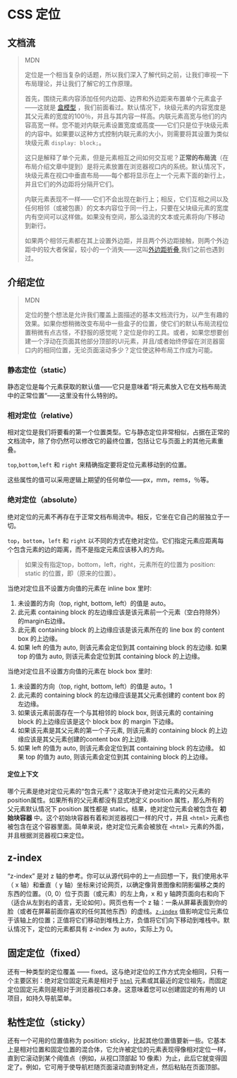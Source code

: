 # CSS 定位

## 文档流

> MDN
>
> 定位是一个相当复杂的话题，所以我们深入了解代码之前，让我们审视一下布局理论，并让我们了解它的工作原理。
>
> 首先，围绕元素内容添加任何内边距、边界和外边距来布置单个元素盒子——这就是 [盒模型](https://developer.mozilla.org/en-US/docs/Learn/CSS/Building_blocks/The_box_model) ，我们前面看过。默认情况下，块级元素的内容宽度是其父元素的宽度的100％，并且与其内容一样高。内联元素高宽与他们的内容高宽一样。您不能对内联元素设置宽度或高度——它们只是位于块级元素的内容中。如果要以这种方式控制内联元素的大小，则需要将其设置为类似块级元素 `display: block;`。
>
> 这只是解释了单个元素，但是元素相互之间如何交互呢？**正常的布局流**（在布局介绍文章中提到）是将元素放置在浏览器视口内的系统。默认情况下，块级元素在视口中垂直布局——每个都将显示在上一个元素下面的新行上，并且它们的外边距将分隔开它们。
>
> 内联元素表现不一样——它们不会出现在新行上；相反，它们互相之间以及任何相邻（或被包裹）的文本内容位于同一行上，只要在父块级元素的宽度内有空间可以这样做。如果没有空间，那么溢流的文本或元素将向/下移动到新行。
>
> 如果两个相邻元素都在其上设置外边距，并且两个外边距接触，则两个外边距中的较大者保留，较小的一个消失——这叫[外边距折叠](https://developer.mozilla.org/zh-CN/docs/Web/CSS/CSS_Box_Model/Mastering_margin_collapsing),我们之前也遇到过。

## 介绍定位

> MDN
>
>  定位的整个想法是允许我们覆盖上面描述的基本文档流行为，以产生有趣的效果。如果你想稍微改变布局中一些盒子的位置，使它们的默认布局流程位置稍微有点古怪，不舒服的感觉呢？定位是你的工具。或者，如果您想要创建一个浮动在页面其他部分顶部的UI元素，并且/或者始终停留在浏览器窗口内的相同位置，无论页面滚动多少？定位使这种布局工作成为可能。 

### 静态定位（static）

静态定位是每个元素获取的默认值——它只是意味着“将元素放入它在文档布局流中的正常位置“——这里没有什么特别的。 

### 相对定位（relative）

相对定位是我们将要看的第一个位置类型。它与静态定位非常相似，占据在正常的文档流中，除了你仍然可以修改它的最终位置，包括让它与页面上的其他元素重叠。

`top`,`bottom`,`left` 和 `right` 来精确指定要将定位元素移动到的位置。 

这些属性的值可以采用逻辑上期望的任何单位——px，mm，rems，％等。 

### 绝对定位（absolute）

绝对定位的元素不再存在于正常文档布局流中。相反，它坐在它自己的层独立于一切。 

`top`，`bottom`，`left` 和 `right` 以不同的方式在绝对定位。它们指定元素应距离每个包含元素的边的距离，而不是指定元素应该移入的方向。

> 如果没有指定top，bottom，left，right，元素所在的位置为 position: static 的位置，即（原来的位置）。

当绝对定位且不设置方向值的元素在 inline box 里时:

1. 未设置的方向（top, right, bottom, left）的值是 auto。
2. 此元素 containing block 的左边缘应该是该元素前一个元素（空白符除外）的margin右边缘。
3. 此元素 containing block 的上边缘应该是该元素所在的 line box 的 content box 的上边缘。
4. 如果 left 的值为 auto, 则该元素会定位到其 containing block 的左边缘. 如果 top 的值为 auto, 则该元素会定位到其 containing block 的上边缘。

当绝对定位且不设置方向值的元素在 block box 里时:

1. 未设置的方向（top, right, bottom, left）的值是 auto。1
2. 此元素的 containing block 的左边缘应该是其父元素创建的 content box 的左边缘。
3. 如果该元素前面存在一个与其相邻的 block box, 则该元素的 containing block 的上边缘应该是这个 block box 的 margin 下边缘。
4. 如果该元素是其父元素的第一个子元素, 则该元素的 containing block 的上边缘应该是其父元素创建的content box 的上边缘.
5. 如果 left 的值为 auto, 则该元素会定位到其 containing block 的左边缘。 如果 top 的值为 auto, 则该元素会定位到其 containing block 的上边缘。

#### 定位上下文

哪个元素是绝对定位元素的“包含元素“？这取决于绝对定位元素的父元素的position属性。如果所有的父元素都没有显式地定义 position 属性，那么所有的父元素默认情况下 position 属性都是 static。结果，绝对定位元素会被包含在 **初始块容器** 中。这个初始块容器有着和浏览器视口一样的尺寸，并且 `<html>` 元素也被包含在这个容器里面。简单来说，绝对定位元素会被放在 `<html>` 元素的外面，并且根据浏览器视口来定位。

## z-index

“z-index” 是对 z 轴的参考。你可以从源代码中的上一点回想一下，我们使用水平（ x 轴）和垂直（ y 轴）坐标来讨论网页，以确定像背景图像和阴影偏移之类的东西的位置。（0, 0）位于页面（或元素）的左上角，x 和 y 轴跨页面向右和向下（适合从左到右的语言，无论如何）。网页也有一个 z 轴：一条从屏幕表面到你的脸（或者在屏幕前面你喜欢的任何其他东西）的虚线。[`z-index`](https://developer.mozilla.org/zh-CN/docs/Web/CSS/z-index) 值影响定位元素位于该轴上的位置；正值将它们移动到堆栈上方，负值将它们向下移动到堆栈中。默认情况下，定位的元素都具有 z-index 为 auto，实际上为 0。 

## 固定定位（fixed）

还有一种类型的定位覆盖 —— fixed。这与绝对定位的工作方式完全相同，只有一个主要区别：绝对定位固定元素是相对于 [`html`](https://developer.mozilla.org/zh-CN/docs/Web/HTML/Element/html) 元素或其最近的定位祖先，而固定定位固定元素则是相对于浏览器视口本身。这意味着您可以创建固定的有用的 UI 项目，如持久导航菜单。

##  粘性定位（sticky）

还有一个可用的位置值称为 position:  sticky，比起其他位置值要新一些。它基本上是相对位置和固定位置的混合体，它允许被定位的元素表现得像相对定位一样，直到它滚动到某个阈值点（例如，从视口顶部起 10 像素）为止，此后它就变得固定了。例如，它可用于使导航栏随页面滚动直到特定点，然后粘贴在页面顶部。 